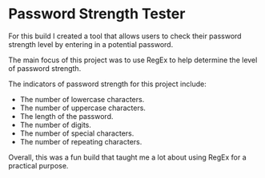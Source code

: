 # Password Strength Tester 

For this build I created a tool that allows users to check their password strength level by entering in a potential password. 

The main focus of this project was to use RegEx to help determine the level of password strength.  

The indicators of password strength for this project include:
* The number of lowercase characters.  
* The number of uppercase characters.  
* The length of the password.  
* The number of digits.  
* The number of special characters.  
* The number of repeating characters.  

Overall, this was a fun build that taught me a lot about using RegEx for a practical purpose.  
